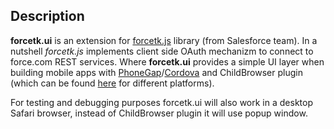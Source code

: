 ## Description
**forcetk.ui** is an extension for [forcetk.js](https://github.com/developerforce/Force.com-JavaScript-REST-Toolkit) library (from Salesforce team). In a nutshell *forcetk.js* implements client side OAuth mechanizm to connect to force.com REST services. Where **forcetk.ui** provides a simple UI layer when building mobile apps with [PhoneGap](http://phonegap.com)/[Cordova](http://incubator.apache.org/cordova/) and ChildBrowser plugin (which can be found [here](https://github.com/phonegap/phonegap-plugins) for different platforms). 

For testing and debugging purposes forcetk.ui will also work in a desktop Safari browser, instead of ChildBrowser plugin it will use popup window.